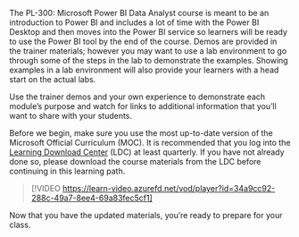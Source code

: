 

The PL-300: Microsoft Power BI Data Analyst course is meant to be an introduction to Power BI and includes a lot of time with the Power BI Desktop and then moves into the Power BI service so learners will be ready to use the Power BI tool by the end of the course. Demos are provided in the trainer materials; however you may want to use a lab environment to go through some of the steps in the lab to demonstrate the examples. Showing examples in a lab environment will also provide your learners with a head start on the actual labs. 

Use the trainer demos and your own experience to demonstrate each module’s purpose and watch for links to additional information that you’ll want to share with your students. 

Before we begin, make sure you use the most up-to-date version of the Microsoft Official Curriculum (MOC). It is recommended that you log into the [Learning Download Center](https://techcommunity.microsoft.com/blog/mctnews/current-courseware-downloading-process/4196123) (LDC) at least quarterly. If you have not already done so, please download the course materials from the LDC before continuing in this learning path.  

> [!VIDEO https://learn-video.azurefd.net/vod/player?id=34a9cc92-288c-49a7-8ee4-69a83fec5cf1]

Now that you have the updated materials, you’re ready to prepare for your class. 
